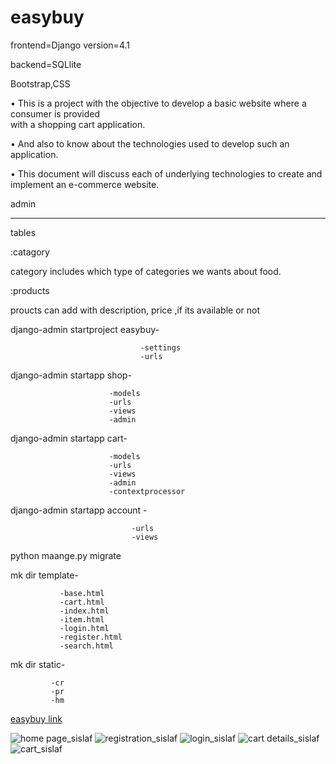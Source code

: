 # easybuy


frontend=Django version=4.1

backend=SQLlite

Bootstrap,CSS


•	This is a project with the objective to  develop a 
         basic website where a consumer is provided  
         with a shopping cart application.
         
         
•	And also to know about the technologies used to
         develop such an application.
         
         
•	This document will discuss each of 
         underlying technologies to create and 
         implement an e-commerce website.



  admin
  
  
*********


tables


:catagory


category includes which type of categories we wants about food.


:products


proucts can add with description, price ,if its available or not

      
django-admin startproject easybuy-


                                 -settings
                                 -urls
                          
django-admin startapp shop-


                          -models
                          -urls
                          -views
                          -admin
django-admin startapp cart-


                          -models
                          -urls
                          -views
                          -admin
                          -contextprocessor
                          
                          
django-admin startapp  account -


                               -urls
                               -views
                              
                               
python maange.py migrate


mk dir template-


               -base.html
               -cart.html
               -index.html
               -item.html
               -login.html
               -register.html
               -search.html  
               
               
mk dir static-

             -cr
             -pr
             -hm
             
 [easybuy link](easybuy.pythonanywhere.com)
             
             
![home page_sislaf](https://user-images.githubusercontent.com/119956082/207924869-518badfc-c5d6-4a13-9a56-8838b8597f4d.png)
![registration_sislaf](https://user-images.githubusercontent.com/119956082/207925420-6a61d704-bf97-4c9e-a7eb-f97edbcb2ad1.png)
![login_sislaf](https://user-images.githubusercontent.com/119956082/207925807-78be9944-1530-47ae-a394-8bf0915613cb.png)
![cart details_sislaf](https://user-images.githubusercontent.com/119956082/207925884-8f31164c-e677-4216-b01c-a499cdabdbbd.png)
![cart_sislaf](https://user-images.githubusercontent.com/119956082/207925921-61339533-7028-4618-b7e4-d1c082f3d6d5.png)


